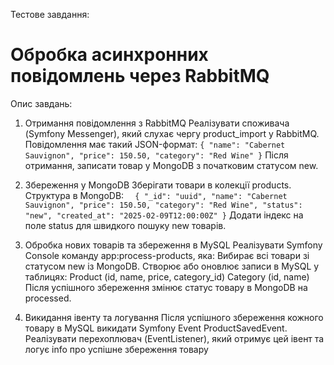 Тестове завдання: 

# Обробка асинхронних повідомлень через RabbitMQ
Опис завдань:
1. Отримання повідомлення з RabbitMQ
   Реалізувати споживача (Symfony Messenger), який слухає чергу product_import у
   RabbitMQ.
   Повідомлення має такий JSON-формат:
   `{
   "name": "Cabernet Sauvignon",
   "price": 150.50,
   "category": "Red Wine"
   }`
   Після отримання, записати товар у MongoDB з початковим статусом new.

2. Збереження у MongoDB
   Зберігати товари в колекції products.
   Структура в MongoDB:
`   {
   "_id": "uuid",
   "name": "Cabernet Sauvignon",
   "price": 150.50,
   "category": "Red Wine",
   "status": "new",
   "created_at": "2025-02-09T12:00:00Z"
   }
`   Додати індекс на поле status для швидкого пошуку new товарів.

3. Обробка нових товарів та збереження в MySQL
   Реалізувати Symfony Console команду app:process-products, яка:
   Вибирає всі товари зі статусом new із MongoDB.
   Створює або оновлює записи в MySQL у таблицях:
   Product (id, name, price, category_id)
   Category (id, name)
   Після успішного збереження змінює статус товару в MongoDB на processed.

4. Викидання івенту та логування
   Після успішного збереження кожного товару в MySQL викидати Symfony Event
   ProductSavedEvent.
   Реалізувати перехоплювач (EventListener), який отримує цей івент та логує info
   про успішне збереження товару